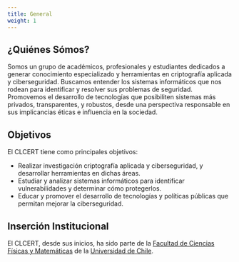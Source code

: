 ```yaml
---
title: General
weight: 1
---
```

## ¿Quiénes Sómos?

Somos un grupo de académicos, profesionales y estudiantes dedicados a generar conocimiento especializado y herramientas en criptografía aplicada y ciberseguridad. Buscamos entender los sistemas informáticos que nos rodean para identificar y resolver sus problemas de seguridad. Promovemos el desarrollo de tecnologías que posibiliten sistemas más privados, transparentes, y robustos, desde una perspectiva responsable en sus implicancias éticas e influencia en la sociedad. 

## Objetivos

El CLCERT tiene como principales objetivos:
- Realizar investigación criptografía aplicada y ciberseguridad, y desarrollar herramientas en dichas áreas. 
- Estudiar y analizar sistemas informáticos para identificar vulnerabilidades y determinar cómo protegerlos.
- Educar y promover el desarrollo de tecnologías y políticas públicas que permitan mejorar la ciberseguridad.

## Inserción Institucional

El CLCERT, desde sus inicios, ha sido parte de la [Facultad de Ciencias Físicas y Matemáticas](http://ingenieria.uchile.cl/) de la [Universidad de Chile](https://www.uchile.cl/).
